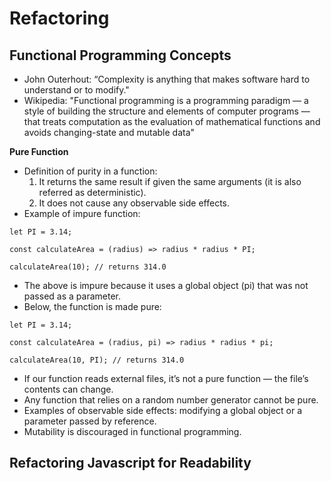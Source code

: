 # Refactoring

## Functional Programming Concepts
- John Outerhout: “Complexity is anything that makes software hard to understand or to modify." 
- Wikipedia: "Functional programming is a programming paradigm — a style of building the structure and elements of computer programs — that treats computation as the evaluation of mathematical functions and avoids changing-state and mutable data"

**Pure Function**
- Definition of purity in a function: 
  1. It returns the same result if given the same arguments (it is also referred as deterministic).
  2. It does not cause any observable side effects.
- Example of impure function:
```
let PI = 3.14;

const calculateArea = (radius) => radius * radius * PI;

calculateArea(10); // returns 314.0
```
- The above is impure because it uses a global object (pi) that was not passed as a parameter. 
- Below, the function is made pure: 
```
let PI = 3.14;

const calculateArea = (radius, pi) => radius * radius * pi;

calculateArea(10, PI); // returns 314.0
```
- If our function reads external files, it’s not a pure function — the file’s contents can change.
- Any function that relies on a random number generator cannot be pure.
- Examples of observable side effects: modifying a global object or a parameter passed by reference.
- Mutability is discouraged in functional programming.
## Refactoring Javascript for Readability
